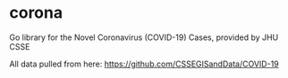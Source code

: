 # corona
Go library for the Novel Coronavirus (COVID-19) Cases, provided by JHU CSSE

All data pulled from here: https://github.com/CSSEGISandData/COVID-19
